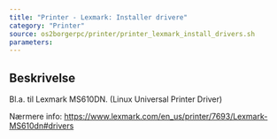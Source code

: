 ```yaml
---
title: "Printer - Lexmark: Installer drivere"
category: "Printer"
source: os2borgerpc/printer/printer_lexmark_install_drivers.sh
parameters:
---
```


## Beskrivelse
Bl.a. til Lexmark MS610DN. (Linux Universal Printer Driver)

Nærmere info:
https://www.lexmark.com/en_us/printer/7693/Lexmark-MS610dn#drivers